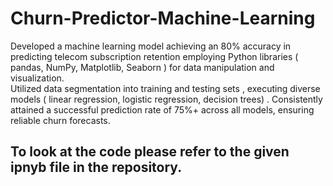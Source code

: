 # Churn-Predictor-Machine-Learning

Developed a machine learning model achieving an 80% accuracy in predicting telecom subscription retention
employing Python libraries ( pandas, NumPy, Matplotlib, Seaborn ) for data manipulation and visualization.
<br> Utilized data segmentation into training and testing sets , executing diverse models ( linear regression, logistic
regression, decision trees) . Consistently attained a successful prediction rate of 75%+ across all models, ensuring
reliable churn forecasts.

## To look at the code please refer to the given ipnyb file in the repository.
